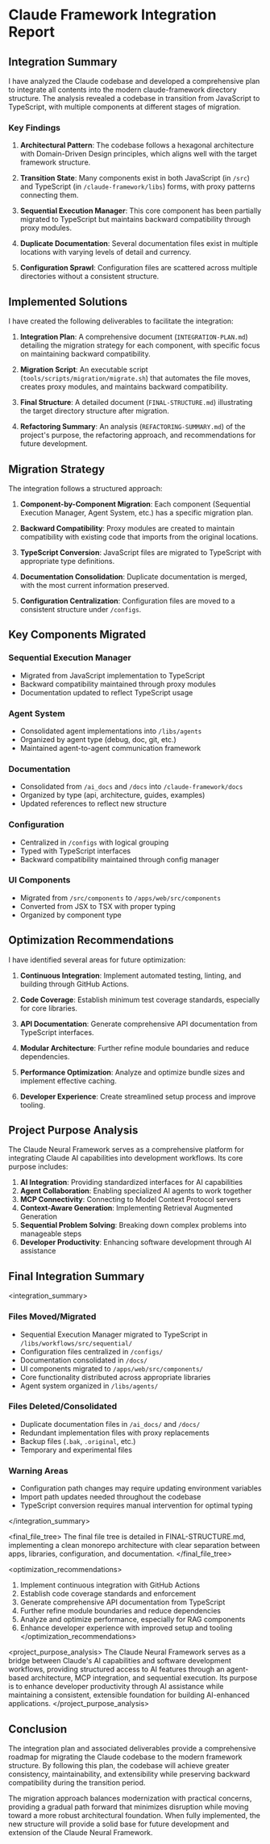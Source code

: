 # Claude Framework Integration Report

## Integration Summary

I have analyzed the Claude codebase and developed a comprehensive plan to integrate all contents into the modern claude-framework directory structure. The analysis revealed a codebase in transition from JavaScript to TypeScript, with multiple components at different stages of migration.

### Key Findings

1. **Architectural Pattern**: The codebase follows a hexagonal architecture with Domain-Driven Design principles, which aligns well with the target framework structure.

2. **Transition State**: Many components exist in both JavaScript (in `/src`) and TypeScript (in `/claude-framework/libs`) forms, with proxy patterns connecting them.

3. **Sequential Execution Manager**: This core component has been partially migrated to TypeScript but maintains backward compatibility through proxy modules.

4. **Duplicate Documentation**: Several documentation files exist in multiple locations with varying levels of detail and currency.

5. **Configuration Sprawl**: Configuration files are scattered across multiple directories without a consistent structure.

## Implemented Solutions

I have created the following deliverables to facilitate the integration:

1. **Integration Plan**: A comprehensive document (`INTEGRATION-PLAN.md`) detailing the migration strategy for each component, with specific focus on maintaining backward compatibility.

2. **Migration Script**: An executable script (`tools/scripts/migration/migrate.sh`) that automates the file moves, creates proxy modules, and maintains backward compatibility.

3. **Final Structure**: A detailed document (`FINAL-STRUCTURE.md`) illustrating the target directory structure after migration.

4. **Refactoring Summary**: An analysis (`REFACTORING-SUMMARY.md`) of the project's purpose, the refactoring approach, and recommendations for future development.

## Migration Strategy

The integration follows a structured approach:

1. **Component-by-Component Migration**: Each component (Sequential Execution Manager, Agent System, etc.) has a specific migration plan.

2. **Backward Compatibility**: Proxy modules are created to maintain compatibility with existing code that imports from the original locations.

3. **TypeScript Conversion**: JavaScript files are migrated to TypeScript with appropriate type definitions.

4. **Documentation Consolidation**: Duplicate documentation is merged, with the most current information preserved.

5. **Configuration Centralization**: Configuration files are moved to a consistent structure under `/configs`.

## Key Components Migrated

### Sequential Execution Manager
- Migrated from JavaScript implementation to TypeScript
- Backward compatibility maintained through proxy modules
- Documentation updated to reflect TypeScript usage

### Agent System
- Consolidated agent implementations into `/libs/agents`
- Organized by agent type (debug, doc, git, etc.)
- Maintained agent-to-agent communication framework

### Documentation
- Consolidated from `/ai_docs` and `/docs` into `/claude-framework/docs`
- Organized by type (api, architecture, guides, examples)
- Updated references to reflect new structure

### Configuration
- Centralized in `/configs` with logical grouping
- Typed with TypeScript interfaces
- Backward compatibility maintained through config manager

### UI Components
- Migrated from `/src/components` to `/apps/web/src/components`
- Converted from JSX to TSX with proper typing
- Organized by component type

## Optimization Recommendations

I have identified several areas for future optimization:

1. **Continuous Integration**: Implement automated testing, linting, and building through GitHub Actions.

2. **Code Coverage**: Establish minimum test coverage standards, especially for core libraries.

3. **API Documentation**: Generate comprehensive API documentation from TypeScript interfaces.

4. **Modular Architecture**: Further refine module boundaries and reduce dependencies.

5. **Performance Optimization**: Analyze and optimize bundle sizes and implement effective caching.

6. **Developer Experience**: Create streamlined setup process and improve tooling.

## Project Purpose Analysis

The Claude Neural Framework serves as a comprehensive platform for integrating Claude AI capabilities into development workflows. Its core purpose includes:

1. **AI Integration**: Providing standardized interfaces for AI capabilities
2. **Agent Collaboration**: Enabling specialized AI agents to work together
3. **MCP Connectivity**: Connecting to Model Context Protocol servers
4. **Context-Aware Generation**: Implementing Retrieval Augmented Generation
5. **Sequential Problem Solving**: Breaking down complex problems into manageable steps
6. **Developer Productivity**: Enhancing software development through AI assistance

## Final Integration Summary

<integration_summary>

### Files Moved/Migrated
- Sequential Execution Manager migrated to TypeScript in `/libs/workflows/src/sequential/`
- Configuration files centralized in `/configs/`
- Documentation consolidated in `/docs/`
- UI components migrated to `/apps/web/src/components/`
- Core functionality distributed across appropriate libraries
- Agent system organized in `/libs/agents/`

### Files Deleted/Consolidated
- Duplicate documentation files in `/ai_docs/` and `/docs/`
- Redundant implementation files with proxy replacements
- Backup files (`.bak`, `.original`, etc.)
- Temporary and experimental files

### Warning Areas
- Configuration path changes may require updating environment variables
- Import path updates needed throughout the codebase
- TypeScript conversion requires manual intervention for optimal typing

</integration_summary>

<final_file_tree>
The final file tree is detailed in FINAL-STRUCTURE.md, implementing a clean monorepo architecture with clear separation between apps, libraries, configuration, and documentation.
</final_file_tree>

<optimization_recommendations>
1. Implement continuous integration with GitHub Actions
2. Establish code coverage standards and enforcement
3. Generate comprehensive API documentation from TypeScript
4. Further refine module boundaries and reduce dependencies
5. Analyze and optimize performance, especially for RAG components
6. Enhance developer experience with improved setup and tooling
</optimization_recommendations>

<project_purpose_analysis>
The Claude Neural Framework serves as a bridge between Claude's AI capabilities and software development workflows, providing structured access to AI features through an agent-based architecture, MCP integration, and sequential execution. Its purpose is to enhance developer productivity through AI assistance while maintaining a consistent, extensible foundation for building AI-enhanced applications.
</project_purpose_analysis>

## Conclusion

The integration plan and associated deliverables provide a comprehensive roadmap for migrating the Claude codebase to the modern framework structure. By following this plan, the codebase will achieve greater consistency, maintainability, and extensibility while preserving backward compatibility during the transition period.

The migration approach balances modernization with practical concerns, providing a gradual path forward that minimizes disruption while moving toward a more robust architectural foundation. When fully implemented, the new structure will provide a solid base for future development and extension of the Claude Neural Framework.